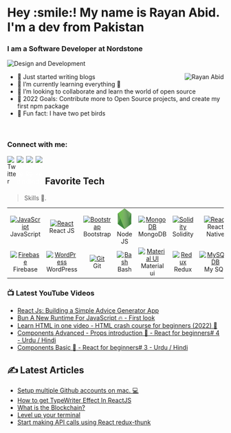 <h1 align="left" id="rayanabid-title">Hey :smile:! My name is Rayan Abid. I'm a dev from Pakistan</h1>
<h3 align="left">I am a Software Developer at Nordstone </h3>

![Design and Development](https://pbs.twimg.com/profile_banners/890195016399933442/1634880572/1500x500)


<!-- [![Spotify](https://novatorem-rayanabid.vercel.app/api/spotify)](https://open.spotify.com/user/31wejrspyk5odx3s3ycywqwn6aqe) -->

<a href="#rayanabid-title">
  <img src="https://github-readme-stats.vercel.app/api?username=RayanAbid&show_icons=true&theme=merko&count_private=true&include_all_commits=true" alt="Rayan Abid"  align="right"/>
</a>


- 🔭 Just started writing blogs
- 🌱 I’m currently learning everything 🤣
- 👯 I’m looking to collaborate and learn the world of open source
- 🥅 2022 Goals: Contribute more to Open Source projects, and create my first npm package
- 🦜 Fun fact: I have two pet birds
<br>

<!--  [![Spotify](https://novatorem-orcin-rho.vercel.app/api/spotify)](https://open.spotify.com/user/31wejrspyk5odx3s3ycywqwn6aqe) -->

### Connect with me:

[<img align="left" alt="Twitter" width="22px" src="https://www.iconsdb.com/icons/preview/color/8B9A46/twitter-xxl.png" />][twitter]
[<img align="left" alt="LinkedIn" width="22px" style="color:white" src="https://www.iconsdb.com/icons/preview/color/8B9A46/linkedin-3-xxl.png" />][linkedin]
[<img align="left" alt="LinkedIn" width="22px" style="color:white" src="https://www.iconsdb.com/icons/preview/color/8B9A46/youtube-3-xxl.png" />][youtube]
[<img align="left" alt="LinkedIn" width="22px" style="color:white" src="https://www.iconsdb.com/icons/preview/color/8B9A46/globe-xxl.png" />][website]
<br />


<h2 align="left" id="rayanabid-tech">Favorite Tech</h2>

> Skills 📝.

<table align="center">
  <tr>
    <td align="center" width="96">
      <a href="#rayanabid-tech">
        <img src="https://upload.wikimedia.org/wikipedia/commons/thumb/9/99/Unofficial_JavaScript_logo_2.svg/1024px-Unofficial_JavaScript_logo_2.svg.png" width="48" height="48" alt="JavaScript" />
      </a>
      <br>JavaScript
    </td>
    <td align="center" width="96">
      <a href="#rayanabid-tech">
        <img src="https://brandlogos.net/wp-content/uploads/2020/09/react-logo.png" width="48" height="48" alt="React" />
      </a>
      <br>React JS
    </td>
    <td align="center" width="96">
      <a href="#rayanabid-tech">
        <img src="https://cdn.worldvectorlogo.com/logos/bootstrap-4.svg" width="48" height="48" alt="Bootstrap" />
      </a>
      <br>Bootstrap
    </td>
    <td align="center" width="96">
      <a href="#rayanabid-tech">
        <img src="https://raw.githubusercontent.com/github/explore/80688e429a7d4ef2fca1e82350fe8e3517d3494d/topics/nodejs/nodejs.png" width="48" height="48" alt="Node JS" />
      </a>
      <br>Node JS
    </td>
     <td align="center" width="96"> 
      <a href="#rayanabid-tech" >
        <img src="https://i.ibb.co/QXHcMvM/58481021cef1014c0b5e494b.png" width="48" height="48" alt="Mongo DB" />
      </a>
      <br>MongoDB
    </td>
     </td>
           <td align="center" width="96"> 
      <a href="#rayanabid-tech" >
        <img src="https://iconape.com/wp-content/png_logo_vector/solidity.png" width="48" height="40" alt="Solidity" />
      </a>
      <br>Solidity
    </td>
        <td align="center" width="96">
      <a href="#rayanabid-tech">
        <img src="https://brandlogos.net/wp-content/uploads/2020/09/react-logo.png" width="48" height="48" alt="React" />
      </a>
      <br>React Native
    </td>
        <td align="center" width="96">
      <a href="#suhailkakar-tech">
        <img src="https://upload.wikimedia.org/wikipedia/commons/thumb/d/d5/Tailwind_CSS_Logo.svg/2048px-Tailwind_CSS_Logo.svg.png" width="48" height="48" alt="TailWind" />
      </a>
      <br>TailWind
    </td>
            <td align="center" width="96">
      <a href="#suhailkakar-tech">
        <img src="https://moralis.io/wp-content/uploads/2021/06/cropped-Moralis-Favicon-Glass.png" width="48" height="48" alt="moralis" />
      </a>
      <br>Moralis
    </td>
  </tr>
  
  <tr>
    <td align="center" width="96">
      <a href="#rayanabid-tech">
        <img src="https://www.gstatic.com/devrel-devsite/prod/vd66275adb6a18222c17fbda979bde6b3bf2a675531cc7e54b05dbb69d107b056/firebase/images/touchicon-180.png" width="48" height="48" alt="Firebase" />
      </a>
      <br>Firebase
    </td>
    <td align="center"  width="96">
      <a href="#rayanabid-tech">
        <img src="https://upload.wikimedia.org/wikipedia/commons/thumb/9/98/WordPress_blue_logo.svg/480px-WordPress_blue_logo.svg.png" width="48" height="48" alt="WordPress" />
      </a>
      <br>WordPress
    </td>
    <td align="center" width="96">
      <a href="#rayanabid-tech" >
        <img src="https://upload.wikimedia.org/wikipedia/commons/thumb/3/3f/Git_icon.svg/1200px-Git_icon.svg.png" width="48" height="48" alt="Git" />
      </a>
      <br>Git
    </td>
        <td align="center" width="96">
      <a href="#rayanabid-tech">
        <img src="https://bashlogo.com/img/symbol/png/full_colored_dark.png" width="48" height="48" alt="Bash" />
      </a>
      <br>Bash
    </td>
    <td align="center" width="96">
      <a href="#rayanabid-tech">
        <img src="https://media.zeemly.com/zeemly/product/material-ui.png" width="48" height="48" alt="Material UI" />
      </a>
      <br>Material ui
    </td>
    <td align="center" width="96"> 
      <a href="#rayanabid-tech" >
        <img src="https://cdn.worldvectorlogo.com/logos/redux.svg" width="48" height="48" alt="Redux" />
      </a>
      <br>Redux
    </td>
      <td align="center" width="96"> 
      <a href="#rayanabid-tech" >
        <img src="https://upload.wikimedia.org/wikipedia/labs/8/8e/Mysql_logo.png" width="48" height="40" alt="MySQL_DB" />
      </a>
      <br>My SQL
    </td>
        <td align="center" width="96"> 
      <a href="#rayanabid-tech" >
        <img src="https://avatars.githubusercontent.com/u/54006970?s=280&v=4" width="48" height="40" alt="ctjs" />
      </a>
      <br>Ct.js
    </td>
   <td align="center" width="96"> 
      <a href="#rayanabid-tech" >
        <img src="https://pbs.twimg.com/profile_images/1317925773425168384/XQkaoFRg_400x400.jpg" width="48" height="40" alt="ctjs" />
      </a>
      <br>Ct.js
    </td>
  </tr>

    
</table>


### 📺 Latest YouTube Videos

<!-- YOUTUBE:START -->
- [React Js: Building a Simple Advice Generator App](https://www.youtube.com/watch?v=goHIMmef-uY)
- [Bun A New Runtime For JavaScript 🔥 - First look](https://www.youtube.com/watch?v=ZiBAHDuZk6U)
- [Learn HTML in one video - HTML crash course for beginners &lpar;2022&rpar; 🚀](https://www.youtube.com/watch?v=cK1gWWEfke0)
- [Components Advanced - Props introduction  🚀 - React for beginners# 4 - Urdu / Hindi](https://www.youtube.com/watch?v=6lKkUTL6DMg)
- [Components Basic 🚀 - React for beginners# 3 - Urdu / Hindi](https://www.youtube.com/watch?v=Hczgv76cFA8)
<!-- YOUTUBE:END -->


## ✍️ Latest Articles

<!-- BLOG-POST-LIST:START -->
- [Setup multiple Github accounts on mac. 💻](https://rayanabid.hashnode.dev/setup-multiple-github-accounts-on-mac)
- [How to get TypeWriter Effect In ReactJS](https://rayanabid.hashnode.dev/how-to-get-typewriter-effect-in-reactjs)
- [What is the Blockchain?](https://rayanabid.hashnode.dev/what-is-the-blockchain)
- [Level up your terminal](https://rayanabid.hashnode.dev/figio)
- [Start making API calls using React redux-thunk](https://rayanabid.hashnode.dev/start-making-api-calls-using-react-redux-thunk)
<!-- BLOG-POST-LIST:END -->




[linkedin]: https://www.linkedin.com/in/RayanAbid "LinkedIn"
[youtube]: https://www.youtube.com/channel/UCbUlt1T9VdaD-9ewO0D5B8w "Youtube"
[website]: https://www.rayanabid.com/ "Website"
[twitter]: https://twitter.com/rayanDoesTech "Twitter"
[linkedin]: https://www.linkedin.com/in/rayanabid/
[blog]: https://rayanabid.hashnode.dev/ "Blog"
[solidity]: https://soliditylang.org/ "Solidity"
<!-- 

[![Rayan's github activity graph](https://activity-graph.herokuapp.com/graph?username=RayanAbid&bg_color=0d1117&color=61c337&line=61c337&point=ffffff&area=true&hide_border=true)](https://github.com/rayanabid) -->
